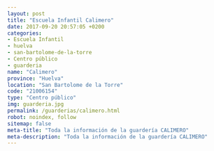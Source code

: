 ```yaml
---
layout: post
title: "Escuela Infantil Calimero"
date: 2017-09-20 20:57:05 +0200
categories:
- Escuela Infantil
- huelva
- san-bartolome-de-la-torre
- Centro público
- guarderia
name: "Calimero"
province: "Huelva"
location: "San Bartolome de la Torre"
code: "21006154"
type: "Centro público"
img: guarderia.jpg
permalink: /guarderias/calimero.html
robot: noindex, follow
sitemap: false
meta-title: "Toda la información de la guardería CALIMERO"
meta-description: "Toda la información de la guardería CALIMERO"
---
```

